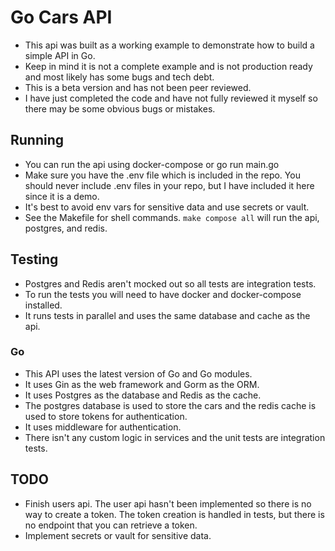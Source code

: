 # Go Cars API
* This api was built as a working example to demonstrate how to build a simple API in Go.
* Keep in mind it is not a complete example and is not production ready and most likely has some bugs and tech debt.
* This is a beta version and has not been peer reviewed.
* I have just completed the code and have not fully reviewed it myself so there may be some obvious bugs or mistakes.

## Running
* You can run the api using docker-compose or go run main.go
* Make sure you have the .env file which is included in the repo. You should never include .env files in your repo, but I have included it here since it is a demo.
* It's best to avoid env vars for sensitive data and use secrets or vault.
* See the Makefile for shell commands.
`make compose all` will run the api, postgres, and redis.


## Testing
* Postgres and Redis aren't mocked out so all tests are integration tests.
* To run the tests you will need to have docker and docker-compose installed.
* It runs tests in parallel and uses the same database and cache as the api.


### Go
* This API uses the latest version of Go and Go modules.
* It uses Gin as the web framework and Gorm as the ORM.
* It uses Postgres as the database and Redis as the cache.
* The postgres database is used to store the cars and the redis cache is used to store tokens for authentication.
* It uses middleware for authentication.
* There isn't any custom logic in services and the unit tests are integration tests.



## TODO
* Finish users api. The user api hasn't been implemented so there is no way to create a token. The token creation is handled in tests, but there is no endpoint that you can retrieve a token.
* Implement secrets or vault for sensitive data.
